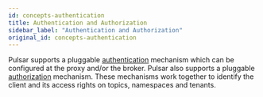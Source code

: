 ```yaml
---
id: concepts-authentication
title: Authentication and Authorization
sidebar_label: "Authentication and Authorization"
original_id: concepts-authentication
---
```


Pulsar supports a pluggable [authentication](security-overview.md) mechanism which can be configured at the proxy and/or the broker. Pulsar also supports a pluggable [authorization](security-authorization) mechanism. These mechanisms work together to identify the client and its access rights on topics, namespaces and tenants.

